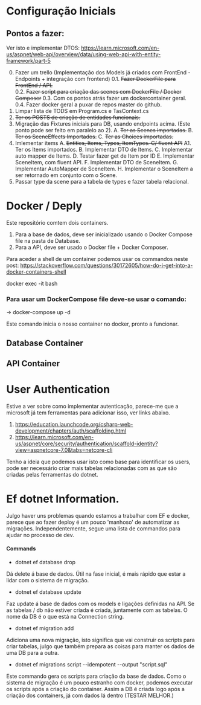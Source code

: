 # Configuração Inicials

## Pontos a fazer:

Ver isto e implementar DTOS:
https://learn.microsoft.com/en-us/aspnet/web-api/overview/data/using-web-api-with-entity-framework/part-5

0. Fazer um trello (Implementação dos Models já criados com FrontEnd - Endpoints + integração com frontend)
   0.1. ~~Fazer DockerFile para FrontEnd / API.~~  
   0.2. ~~Fazer script para criação das scenes com DockerFile / Docker Composer~~
   0.3. Com os pontos atrás fazer um dockercontainer geral.
   0.4. Fazer docker geral a puxar de repos master do github.
1. Limpar lista de TODS em Program.cs e TasContext.cs
2. ~~Ter os POSTS de criação de entidades funcionais.~~
3. Migração das Fixtures iniciais para DB, usando endpoints acima. (Este ponto pode ser feito em paralelo ao 2).
   A. ~~Ter as Scenes importadas.~~
   B. ~~Ter os SceneEffects Importados.~~
   C. ~~Ter as Choices importadas.~~
4. Imlementar items
   A. ~~Entities, Items, Types, ItemTypes. C/ fluent API~~
   A1. Ter os Items importados.
   B. Implementar DTO de Items.
   C. Implementar auto mapper de Items.
   D. Testar fazer get de Item por ID
   E. Implementar SceneItem, com fluent API.
   F. Implementar DTO de SceneItem.
   G. Implementar AutoMapper de SceneItem.
   H. Implementar o SceneItem a ser retornado em conjunto com o Scene.
5. Passar type da scene para a tabela de types e fazer tabela relacional.

# Docker / Deply

Este repositório comtem dois containers.

1. Para a base de dados, deve ser inicializado usando o Docker Compose file na pasta de Database.
2. Para a API, deve ser usado o Docker file + Docker Composer.

Para aceder a shell de um container podemos usar os commandos neste post:
https://stackoverflow.com/questions/30172605/how-do-i-get-into-a-docker-containers-shell

docker exec -it <mycontainer> bash

### Para usar um DockerCompose file deve-se usar o comando:

-> docker-compose up -d

Este comando inicia o nosso container no docker, pronto a funcionar.

## Database Container

## API Container

# User Authentication

Estive a ver sobre como implementar autenticação, parece-me que a microsoft já tem ferramentas para adicionar isso, ver links abaixo.

1. https://education.launchcode.org/csharp-web-development/chapters/auth/scaffolding.html
2. https://learn.microsoft.com/en-us/aspnet/core/security/authentication/scaffold-identity?view=aspnetcore-7.0&tabs=netcore-cli

Tenho a ideia que podemos usar isto como base para identificar os users, pode ser necessário criar mais tabelas relacionadas com as que são criadas pelas ferramentas do dotnet.

# Ef dotnet Information.

Julgo haver uns problemas quando estamos a trabalhar com EF e docker, parece que ao fazer deploy é um pouco 'manhoso' de automatizar as migrações.
Independentemente, segue uma lista de commandos para ajudar no processo de dev.

#### Commands

- dotnet ef database drop

Dá delete á base de dados. Útil na fase inicial, é mais rápido que estar a lidar com o sistema de migração.

- dotnet ef database update

Faz update á base de dados com os models e ligações definidas na API.
Se as tabelas / db não estiver criada é criada, juntamente com as tabelas.
O nome da DB é o que está na Connection string.

- dotnet ef migration add <name>

Adiciona uma nova migração, isto significa que vai construir os scripts para criar tabelas, julgo que também prepara as coisas para manter os dados de uma DB para a outra.

- dotnet ef migrations script --idempotent --output "script.sql"

Este commando gera os scripts para criação da base de dados.
Como o sistema de migração é um pouco estranho com docker, podemos executar os scripts após a criação do container. Assim a DB é criada logo após a criação dos containers, já com dados lá dentro (TESTAR MELHOR.)
